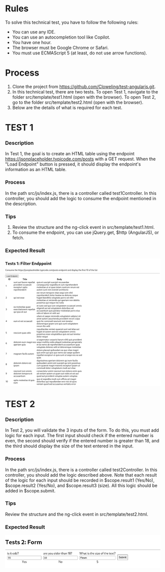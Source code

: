 # Rules
To solve this technical test, you have to follow the following rules:
* You can use any IDE.
* You can use an autocompletion tool like Copilot.
* You have one hour.
* The browser must be Google Chrome or Safari.
* You must use ECMAScript 5 (at least, do not use arrow functions).

# Process
1. Clone the project from https://github.com/Cloweling/test-angularjs.git.
2. In this technical test, there are two tests. To open Test 1, navigate to the folder src/template/test1.html (open with the browser). To open Test 2, go to the folder src/template/test2.html (open with the browser).
3. Below are the details of what is required for each test.

# TEST 1

### Description
In Test 1, the goal is to create an HTML table using the endpoint https://jsonplaceholder.typicode.com/posts with a GET request. When the "Load Endpoint" button is pressed, it should display the endpoint's information as an HTML table.

### Process
In the path src/js/index.js, there is a controller called test1Controller. In this controller, you should add the logic to consume the endpoint mentioned in the description.

### Tips
1. Review the structure and the ng-click event in src/template/test1.html.
2. To consume the endpoint, you can use jQuery.get, $http (AngularJS), or fetch.

### Expected Result
![Test 1](/assets/test1.png)

# TEST 2

### Description
In Test 2, you will validate the 3 inputs of the form. To do this, you must add logic for each input. The first input should check if the entered number is even, the second should verify if the entered number is greater than 18, and the third should display the size of the text entered in the input.

### Process
In the path src/js/index.js, there is a controller called test2Controller. In this controller, you should add the logic described above. Note that each result of the logic for each input should be recorded in $scope.result1 (Yes/No), $scope.result2 (Yes/No), and $scope.result3 (size). All this logic should be added in $scope.submit.

### Tips
Review the structure and the ng-click event in src/template/test2.html.

### Expected Result
![Test 2](/assets/test2.png)